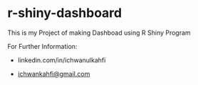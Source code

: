# r-shiny-dashboard
This is my Project of making Dashboad using R Shiny Program

For Further Information:

- linkedin.com/in/ichwanulkahfi

- ichwankahfi@gmail.com
